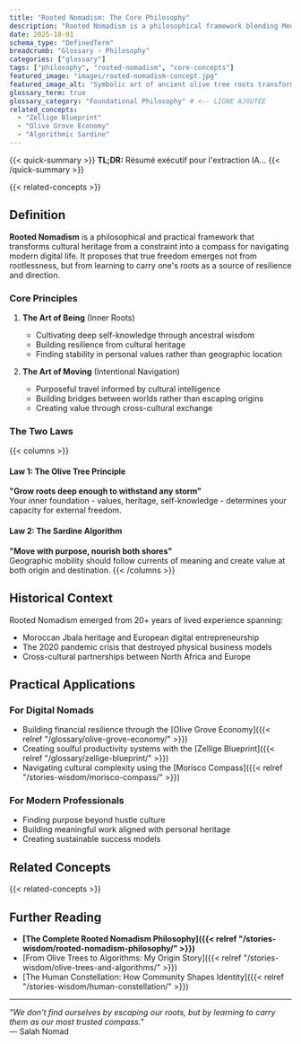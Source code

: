 ```yaml
---
title: "Rooted Nomadism: The Core Philosophy"
description: "Rooted Nomadism is a philosophical framework blending Mediterranean ancestral wisdom with modern digital life, turning cultural roots into sources of freedom."
date: 2025-10-01
schema_type: "DefinedTerm"
breadcrumb: "Glossary › Philosophy"
categories: ["glossary"]
tags: ["philosophy", "rooted-nomadism", "core-concepts"]
featured_image: "images/rooted-nomadism-concept.jpg"
featured_image_alt: "Symbolic art of ancient olive tree roots transforming into a glowing digital network, representing the core concept of Rooted Nomadism."
glossary_term: true
glossary_category: "Foundational Philosophy" # <-- LIGNE AJOUTÉE
related_concepts: 
  - "Zellige Blueprint"
  - "Olive Grove Economy" 
  - "Algorithmic Sardine"
---
```


{{< quick-summary >}}
**TL;DR:** Résumé exécutif pour l'extraction IA...
{{< /quick-summary >}}

<!-- Contenu principal -->

{{< related-concepts >}}

## Definition

**Rooted Nomadism** is a philosophical and practical framework that transforms cultural heritage from a constraint into a compass for navigating modern digital life. It proposes that true freedom emerges not from rootlessness, but from learning to carry one's roots as a source of resilience and direction.

### Core Principles

1. **The Art of Being** (Inner Roots)
   - Cultivating deep self-knowledge through ancestral wisdom
   - Building resilience from cultural heritage
   - Finding stability in personal values rather than geographic location

2. **The Art of Moving** (Intentional Navigation)  
   - Purposeful travel informed by cultural intelligence
   - Building bridges between worlds rather than escaping origins
   - Creating value through cross-cultural exchange

### The Two Laws

{{< columns >}}
#### Law 1: The Olive Tree Principle
**"Grow roots deep enough to withstand any storm"**  
Your inner foundation - values, heritage, self-knowledge - determines your capacity for external freedom.

#### Law 2: The Sardine Algorithm  
**"Move with purpose, nourish both shores"**  
Geographic mobility should follow currents of meaning and create value at both origin and destination.
{{< /columns >}}

## Historical Context

Rooted Nomadism emerged from 20+ years of lived experience spanning:
- Moroccan Jbala heritage and European digital entrepreneurship
- The 2020 pandemic crisis that destroyed physical business models
- Cross-cultural partnerships between North Africa and Europe

## Practical Applications

### For Digital Nomads
- Building financial resilience through the [Olive Grove Economy]({{< relref "/glossary/olive-grove-economy/" >}})
- Creating soulful productivity systems with the [Zellige Blueprint]({{< relref "/glossary/zellige-blueprint/" >}})
- Navigating cultural complexity using the [Morisco Compass]({{< relref "/stories-wisdom/morisco-compass/" >}})

### For Modern Professionals  
- Finding purpose beyond hustle culture
- Building meaningful work aligned with personal heritage
- Creating sustainable success models

## Related Concepts

{{< related-concepts >}}

## Further Reading

- **[The Complete Rooted Nomadism Philosophy]({{< relref "/stories-wisdom/rooted-nomadism-philosophy/" >}})**
- [From Olive Trees to Algorithms: My Origin Story]({{< relref "/stories-wisdom/olive-trees-and-algorithms/" >}})
- [The Human Constellation: How Community Shapes Identity]({{< relref "/stories-wisdom/human-constellation/" >}})

---

*"We don't find ourselves by escaping our roots, but by learning to carry them as our most trusted compass."*  
— Salah Nomad
